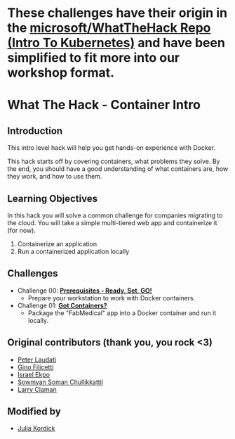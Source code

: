 # These challenges have their origin in the [microsoft/WhatTheHack Repo (Intro To Kubernetes)](https://github.com/microsoft/WhatTheHack) and have been simplified to fit more into our workshop format.

# What The Hack - Container Intro

## Introduction

This intro level hack will help you get hands-on experience with Docker.

This hack starts off by covering containers, what problems they solve. By the end, you should have a good understanding of what containers are, how they work, and how to use them.

## Learning Objectives

In this hack you will solve a common challenge for companies migrating to the cloud. You will take a simple multi-tiered web app and containerize it (for now).

1. Containerize an application
1. Run a containerized application locally

## Challenges

- Challenge 00: **[Prerequisites - Ready, Set, GO!](Student/Challenge-00.md)**
	 - Prepare your workstation to work with Docker containers.
- Challenge 01: **[Got Containers?](Student/Challenge-01.md)**
	 - Package the "FabMedical" app into a Docker container and run it locally.

## Original contributors (thank you, you rock <3)

- [Peter Laudati](https://github.com/jrzyshr)
- [Gino Filicetti](https://github.com/gfilicetti)
- [Israel Ekpo](https://github.com/izzymsft)
- [Sowmyan Soman Chullikkattil](https://github.com/sowsan)
- [Larry Claman](https://github.com/larryclaman)

## Modified by

- [Julia Kordick](https://github.com/jkordick)
